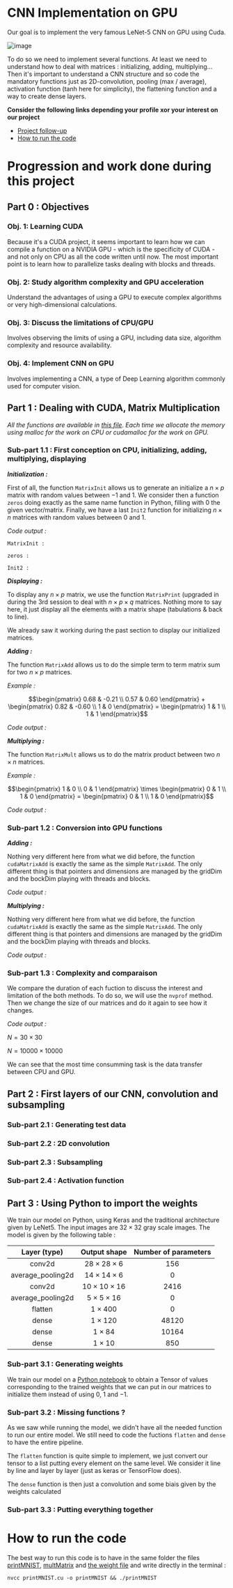 # CNN Implementation on GPU

Our goal is to implement the very famous LeNet-5 CNN on GPU using Cuda. 

![image](https://github.com/MarcoGuzzoC/HSP_SIA_ENSEA/assets/107397770/891ceaac-5d27-4ebf-9fea-e09f9dfe8c05)

To do so we need to implement several functions. At least we need to understand how to deal with matrices : initializing, adding, multiplying...
Then it's important to understand a CNN structure and so code the mandatory functions just as 2D-convolution, pooling (max / average), activation function (tanh here for simplicity), the flattening function and a way to create dense layers. 

**Consider the following links depending your profile xor your interest on our project**
- [Project follow-up](#progression-and-work-done-during-this-project)
- [How to run the code](#how-to-run-the-code)

# Progression and work done during this project
## Part 0 : Objectives

### Obj. 1: Learning CUDA
Because it's a CUDA project, it seems important to learn how we can compile a function on a NVIDIA GPU - which is the specificity of CUDA - and not only on CPU as all the code written until now. The most important point is to learn how to parallelize tasks dealing with blocks and threads.

### Obj. 2: Study algorithm complexity and GPU acceleration
Understand the advantages of using a GPU to execute complex algorithms or very high-dimensional calculations.

### Obj. 3: Discuss the limitations of CPU/GPU
Involves observing the limits of using a GPU, including data size, algorithm complexity and resource availability.

### Obj. 4: Implement CNN on GPU
Involves implementing a CNN, a type of Deep Learning algorithm commonly used for computer vision.

## Part 1 : Dealing with CUDA, Matrix Multiplication

_All the functions are available in [this file](multMatrix.cu)._
_Each time we allocate the memory using malloc for the work on CPU or cudamalloc for the work on GPU._

### Sub-part 1.1 : First conception on CPU, initializing, adding, multiplying, displaying

_**Initialization :**_

First of all, the function `MatrixInit` allows us to generate an initialize a $n \times p$ matrix with random values between $-1$ and $1$. 
We consider then a function `zeros` doing exactly as the same name function in Python, filling with $0$ the given vector/matrix.
Finally, we have a last `Init2` function for initializing $n \times n$ matrices with random values between $0$ and $1$. 

_Code output :_

`MatrixInit :`

`zeros :`

`Init2 :`

_**Displaying :**_

To display any $n \times p$ matrix, we use the function `MatrixPrint` (upgraded in during the 3rd session to deal with $n \times p \times q$ matrices. Nothing more to say here, it just display all the elements with a matrix shape (tabulations & back to line). 

We already saw it working during the past section to display our initialized matrices. 

_**Adding :**_

The function `MatrixAdd` allows us to do the simple term to term matrix sum for two $n \times p$ matrices.

_Example :_

$$\begin{pmatrix} 0.68 & -0.21 \\
0.57 & 0.60 \end{pmatrix} + \begin{pmatrix} 0.82 & -0.60 \\ 
1 & 0 \end{pmatrix} = \begin{pmatrix} 1 & 1 \\
1 & 1 \end{pmatrix}$$

_Code output :_

_**Multiplying :**_

The function `MatrixMult` allows us to do the matrix product between two $n \times n$ matrices. 

_Example :_

$$\begin{pmatrix} 1 & 0 \\
0 & 1 \end{pmatrix} \times \begin{pmatrix} 0 & 1 \\ 
1 & 0 \end{pmatrix} = \begin{pmatrix} 0 & 1 \\
1 & 0 \end{pmatrix}$$

_Code output :_

### Sub-part 1.2 : Conversion into GPU functions

_**Adding :**_

Nothing very different here from what we did before, the function `cudaMatrixAdd` is exactly the same as the simple `MatrixAdd`. The only different thing is that pointers and dimensions are managed by the gridDim and the bockDim playing with threads and blocks.

_Code output :_

_**Multiplying :**_

Nothing very different here from what we did before, the function `cudaMatrixAdd` is exactly the same as the simple `MatrixAdd`. The only different thing is that pointers and dimensions are managed by the gridDim and the bockDim playing with threads and blocks.

_Code output :_

### Sub-part 1.3 : Complexity and comparaison

We compare the duration of each fuction to discuss the interest and limitation of the both methods. To do so, we will use the `nvprof` method. Then we change the size of our matrices and do it again to see how it changes. 

_Code output :_

$N=30 \times 30$


$N=10000 \times 10000$

We can see that the most time consumming task is the data transfer between CPU and GPU. 

## Part 2 : First layers of our CNN, convolution and subsampling

### Sub-part 2.1 : Generating test data

### Sub-part 2.2 : 2D convolution

### Sub-part 2.3 : Subsampling

### Sub-part 2.4 : Activation function 

## Part 3 : Using Python to import the weights

We train our model on Python, using Keras and the traditional architecture given by LeNet5.
The input images are $32 \times 32$ gray scale images.
The model is given by the following table :

|Layer (type) |Output shape| Number of parameters|
|:-----------:|:----------:|:-------------------:|
|conv2d|$28 \times 28 \times 6$|156|
|average_pooling2d|$14 \times 14 \times 6$|0|
|conv2d|$10 \times 10 \times 16$|2416|
|average_pooling2d|$5 \times 5 \times 16$|0|
|flatten|$1 \times 400$|0|
|dense|$1 \times 120$|48120|
|dense|$1 \times 84$|10164|
|dense|$1 \times 10$|850|


### Sub-part 3.1 : Generating weights

We train our model on a [Python notebook](LeNet5.py) to obtain a Tensor of values corresponding to the trained weights that we can put in our matrices to initialize them instead of using $0$, $1$ and $-1$.

### Sub-part 3.2 : Missing functions ? 

As we saw while running the model, we didn't have all the needed function to run our entire model. We still need to code the fuctions `flatten` and `dense` to have the entire pipeline. 

The `flatten` function is quite simple to implement, we just convert our tensor to a list putting every element on the same level. We consider it line by line and layer by layer (just as keras or TensorFlow does).

The `dense` function is then just a convolution and some biais given by the weights calculated  

### Sub-part 3.3 : Putting everything together

# How to run the code

The best way to run this code is to have in the same folder the files [printMNIST](printMNIST.cu), [multMatrix](multMatrix.cu) and [the weight file](FashionMNIST_weights.h5) and write directly in the terminal :
```
nvcc printMNIST.cu -o printMNIST && ./printMNIST
```
